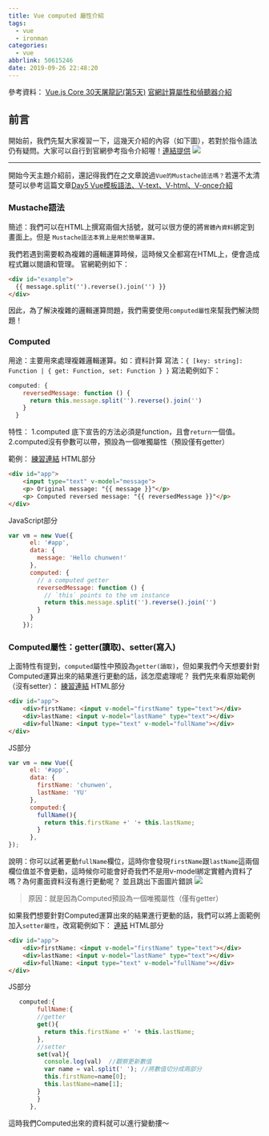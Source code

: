 ```yaml
---
title: Vue computed 屬性介紹
tags:
  - vue
  - ironman
categories:
  - vue
abbrlink: 50615246
date: 2019-09-26 22:48:20
---
```


參考資料：
[Vue.js Core 30天屠龍記(第5天)](https://ithelp.ithome.com.tw/articles/10218592)
[官網計算屬性和偵聽器介紹](https://cn.vuejs.org/v2/guide/computed.html#%E4%BE%A6%E5%90%AC%E5%99%A8)
   
<!-- more -->
## 前言
開始前，我們先幫大家複習一下，這幾天介紹的內容（如下圖），若對於指令語法仍有疑問。大家可以自行到官網參考指令介紹喔！[連結提供](https://cn.vuejs.org/v2/api/index.html#%E6%8C%87%E4%BB%A4)
![](https://i.imgur.com/q51LoQ1.png)

-----
開始今天主題介紹前，還記得我們在之文章說過`Vue的Mustache語法嗎？`若還不太清楚可以參考這篇文章[Day5 Vue模板語法、V-text、V-html、V-once介紹](https://ithelp.ithome.com.tw/articles/10218592)
### Mustache語法
簡述：我們可以在HTML上撰寫兩個大括號，就可以很方便的將`實體內資料`綁定到畫面上。但是 `Mustache語法本質上是用於簡單運算。`

我們若遇到需要較為複雜的邏輯運算時候，這時候又全都寫在HTML上，便會造成程式難以閱讀和管理。
官網範例如下：
```html
<div id="example">
  {{ message.split('').reverse().join('') }}
</div>
```

因此，為了解決複雜的邏輯運算問題，我們需要使用`computed屬性`來幫我們解決問題！

### Computed
用途：主要用來處理複雜邏輯運算。如：資料計算
寫法：`{ [key: string]: Function | { get: Function, set: Function } }`
寫法範例如下：
```javascript
computed: {
    reversedMessage: function () {
      return this.message.split('').reverse().join('')
    }
  }
```
特性：
1.computed 底下宣告的方法必須是function，且會`return`一個值。
2.computed沒有參數可以帶，預設為一個唯獨屬性（預設僅有getter）

範例：
[練習連結](https://jsbin.com/xeselayajo/3/edit?html,js,output)
HTML部分
```html
<div id="app">
    <input type="text" v-model="message">
    <p> Original message: "{{ message }}"</p>
    <p> Computed reversed message: "{{ reversedMessage }}"</p>
</div>
```
JavaScript部分
```javascript
var vm = new Vue({
      el: '#app',
      data: {
        message: 'Hello chunwen!'
      },
      computed: {
        // a computed getter
        reversedMessage: function () {
          // `this` points to the vm instance
          return this.message.split('').reverse().join('')
        }
      }
    });
```

### Computed屬性：getter(讀取)、setter(寫入)
上面特性有提到，`computed`屬性中預設為`getter(讀取)`，但如果我們今天想要針對Computed運算出來的結果進行更動的話，該怎麼處理呢？
我們先來看原始範例（沒有setter）：
[練習連結](https://codepen.io/chunwen/pen/WNeWxPO?editors=1011)
HTML部分
```html
<div id="app">
    <div>firstName: <input v-model="firstName" type="text"></div>
    <div>lastName: <input v-model="lastName" type="text"></div>
    <div>fullName: <input type="text" v-model="fullName"></div>
</div>
```
JS部分
```javascript
var vm = new Vue({
      el: '#app',
      data: {
        firstName: 'chunwen',
        lastName: 'YU'
      },
      computed:{
        fullName(){
          return this.firstName +' '+ this.lastName;
        }
      },
});
```
說明：你可以試著更動`fullName`欄位，這時你會發現`firstName`跟`lastName`這兩個欄位值並不會更動，這時候你可能會好奇我們不是用v-model綁定實體內資料了嗎？為何畫面資料沒有進行更動呢？
並且跳出下面圖片錯誤
![](https://i.imgur.com/0oBItbW.png)
> 原因：就是因為Computed預設為一個唯獨屬性（僅有getter）

如果我們想要針對Computed運算出來的結果進行更動的話，我們可以將上面範例加入`setter屬性`，改寫範例如下：
[連結](https://codepen.io/chunwen/pen/ExYJgPJ?editors=1011)
HTML部分
```html
<div id="app">
    <div>firstName: <input v-model="firstName" type="text"></div>
    <div>lastName: <input v-model="lastName" type="text"></div>
    <div>fullName: <input type="text" v-model="fullName"></div>
</div>
```
JS部分
```javascript
   computed:{
        fullName:{
        //getter
        get(){
          return this.firstName +' '+ this.lastName;
        },
        //setter
        set(val){
          console.log(val)  //觀察更新數值
          var name = val.split(' '); //將數值切分成兩部分
          this.firstName=name[0];
          this.lastName=name[1];          
        }
        }
      },
```
這時我們Computed出來的資料就可以進行變動摟～